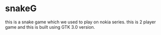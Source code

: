 # snakeG
this is a snake game which we used to play on nokia series.
this is 2 player game and this is built using GTK 3.0 version.
